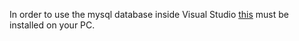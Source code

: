 In order to use the mysql database inside Visual Studio
[this](https://dev.mysql.com/downloads/file/?id=480300) must be installed
on your PC.